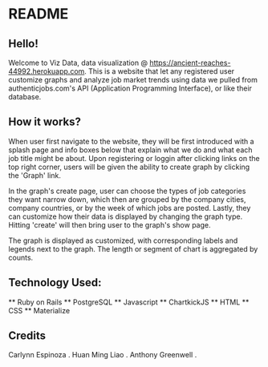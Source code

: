 # README

## Hello!

Welcome to Viz Data, data visualization @ https://ancient-reaches-44992.herokuapp.com. This is a website that let any registered user customize graphs and analyze job market trends using data we pulled from authenticjobs.com's API (Application Programming Interface), or like their database. 

## How it works?

When user first navigate to the website, they will be first introduced with a splash page and info boxes below that explain what we do and what each job title might be about. Upon registering or loggin after clicking links on the top right corner, users will be given the ability to create graph by clicking the 'Graph' link.

In the graph's create page, user can choose the types of job categories they want narrow down, which then are grouped by the company cities, company countries, or by the week of which jobs are posted. Lastly, they can customize how their data is displayed by changing the graph type. Hitting 'create' will then bring user to the graph's show page.

The graph is displayed as customized, with corresponding labels and legends next to the graph. The length or segment of chart is aggregated by counts. 

## Technology Used:
** Ruby on Rails
** PostgreSQL
** Javascript
** ChartkickJS
** HTML
** CSS
** Materialize

## Credits 

Carlynn Espinoza . 
Huan Ming Liao . 
Anthony Greenwell . 
